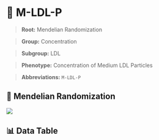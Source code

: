 # 🧪 M-LDL-P

> **Root:** Mendelian Randomization

> **Group:** Concentration  

> **Subgroup:** LDL

> **Phenotype:** Concentration of Medium LDL Particles  

> **Abbreviations:** `M-LDL-P`

## 🧬 Mendelian Randomization  

<img src="/MR/Figures/Inverse/MhengxianLDLhengxianP.png"/>


## 📊 Data Table


<CsvTableMRI src="/public/MR/Data/Inverse/MhengxianLDLhengxianP.csv"/>

